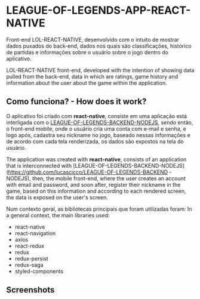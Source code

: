 # LEAGUE-OF-LEGENDS-APP-REACT-NATIVE

Front-end LOL-REACT-NATIVE, desenvolvido com o intuito de mostrar dados puxados do back-end, dados nos quais são classificações, histórico de partidas e informações sobre o usuário sobre o jogo dentro do aplicativo.

LOL-REACT-NATIVE front-end, developed with the intention of showing data pulled from the back-end, data in which are ratings, game history and information about the user about the game within the application.

## Como funciona? - How does it work?

O aplicativo foi criado com **react-native**, consiste em uma aplicação está interligada com  o [LEAGUE-OF-LEGENDS-BACKEND-NODEJS](https://github.com/lucascicco/LEAGUE-OF-LEGENDS-BACKEND-NODEJS), 
sendo então, o front-end mobile, onde o usuário cria uma conta com e-mail e senha, e logo após, cadastra seu nickname no jogo, baseado nessas informações e de acordo com cada tela  renderizada, os dados são
expostos na tela do usuário. 

The application was created with **react-native**, consists of an application that is interconnected with [LEAGUE-OF-LEGENDS-BACKEND-NODEJS] (https://github.com/lucascicco/LEAGUE-OF-LEGENDS-BACKEND -NODEJS),
then, the mobile front-end, where the user creates an account with email and password, and soon after, register their nickname in the game, based on this information and according to each rendered screen, the data is
exposed on the user's screen.

Num contexto geral, as bibliotecas principais que foram utilizadas foram:
In a general context, the main libraries used:

- react-native
- react-navigation
- axios
- react-redux
- redux
- redux-persist
- redux-saga
- styled-components

## Screenshots
